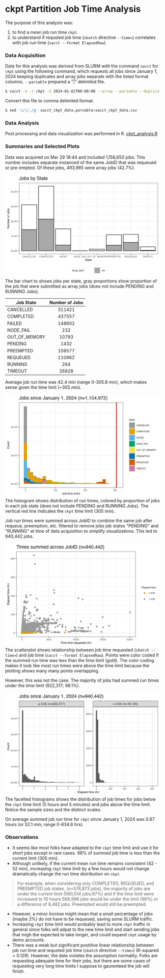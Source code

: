 # ckpt Partition Job Time Analysis


The purpose of this analysis was: 
1. to find a mean job run time `ckpt`.
2. to understand if requsted job time (`sbatch` directive `--time=`) correlates with job run time (`sacct --format ElapsedRaw`). 

### Data Acquisition

Data for this analysis was derived from SLURM with the command `sacct` for `ckpt` using the following command, which requests all jobs since January 1, 2024 keeping duplicates and array jobs separate with the listed format columns. `--parsable` prepared a "|" delimited file. 

```bash
$ sacct -a -r ckpt -S 2024-01-01T00:00:00 --array --parsable --duplicates --format User,JobID,JobName,Partition,Account,AllocCPUS,State,Elapsed,ElapsedRaw,CPUTime,CPUTimeRAW,Timelimit,TimelimitRaw,ReqMem,NodeList,Reason,End>sacct_ckpt_data.parsable
```
Convert this file to comma delimited format. 

```bash
$ sed 's/|/,/g' sacct_ckpt_data.parsable>sacct_ckpt_data.csv
```
### Data Analysis

Post processing and data visualization was performed in R.
[ckpt_analysis.R](https://github.com/UWrc-hyak/ckpt-analysis/blob/main/ckpt_analysis.R)

### Summaries and Selected Plots

Data was acquired on Mar 29 19:44 and included 1,156,650 jobs. This number includes separate instanced of the same JobID that was requeued or pre-empted. Of these jobs, 493,965 were array jobs (42.7%). 

![](/selected_plots/jobsxstate_bar.jpg 'Jobs by State')
The bar chart to shows jobs per state, gray proportions show proportion of the job that were submitted as array jobs (does not include PENDING and RUNNING Jobs).


| Job State        |      Number of Jobs      |
| ------------- | :-----------: |
| CANCELLED      | 311421 |
| COMPLETED      |   437557    |
| FAILED |   148602    |
| NODE_FAIL |   232    |
| OUT_OF_MEMORY |   10793    |
| PENDING |   1432    |
| PREEMPTED |   108577    |
| REQUEUED |   110962    |
| RUNNING |   264    |
| TIMEOUT |   26828    |


Average job run time was 42.4 min (range 0-305.8 min), which makes sense given the time limit (~305 min).

![](/selected_plots/jobsxtime_dist.jpg 'Job Time Dist')
The histogram shows distribution of run times, colored by proportion of jobs in each job state (does not include PENDING and RUNNING Jobs). The vertical red line indicates the `ckpt` time limit (305 min). 

Job run times were summed across JobID to combine the same job after requeue, preemption, etc. filtered to remove jobs job states "PENDING" and "RUNNING" at time of data acquisition to simplify visualizations. This led to 940,442 jobs. 

![](/selected_plots/elapsedxrequest_scat.jpg 'Scatterplot')
The scatterplot shows relationship between job time requested (`sbatch --time=`) and job time (`sacct --format ElapsedRaw`). Points were color coded if the summed run time was less than the time limit (gold). The color coding makes it look like most run times were above the time limit because the plotting shows many many points overlapping.

However, this was not the case. The majority of jobs had summed run times under the time limit (922,317; 98.1%). 

![](/selected_plots/jobtimes_facet.jpg 'Dist Facet')
The facetted histograms shows the distribution of job times for jobs below the `ckpt` time limit (5 hours and 5 minutes) and jobs above the time limit. Notice the sample sizes and the distinct scales. 

On average summed job run time for `ckpt` since January 1, 2024 was 0.87 hours (or 52.1 min; range 0-834.6 hrs). 

### Observations

* It seems like most folks have adapted to the `ckpt` time limit and use it for short jobs except in rare cases. 98% of summed job time is less than the current limit (305 min).
* Although unlikely, if the current mean run time remains consistent (42 - 52 min), increasing `ckpt` time limit by a few hours would not change dramatically change the run time distribution on `ckpt`. 

> For example,  when considering only COMPLETED, REQUEUED, and PREEMPTED job states, (n=576,873 jobs), the majority of jobs are under the current limit (560,514 jobs;97%) and if the time limit were increased to 10 hours 568,996 jobs would be under the limit (99%) or a difference of 8,482 jobs. Preempted would still be preempted. 

* However, a minor increse might mean that a small percentage of jobs (maybe 2%) do not have to be requeued, saving some SLURM traffic.  
* Increasing `ckpt` time limit would probably lead to more `ckpt` traffic in general since folks will adpat to the new time limit and start sending jobs that migh tbe expected to take longer, and could expand `ckpt` usage by demo accounts.
* There was a weak but significant postitive linear relationship between job run time and requsted job time (`sbatch` directive `--time=`) (R-squared = 0.129). However, the data violates the assumption normality. Folks are requesting adequate time for their jobs, but there are some cases of requesting very long time limits I suppose to gaurenteed the job will finish. 




